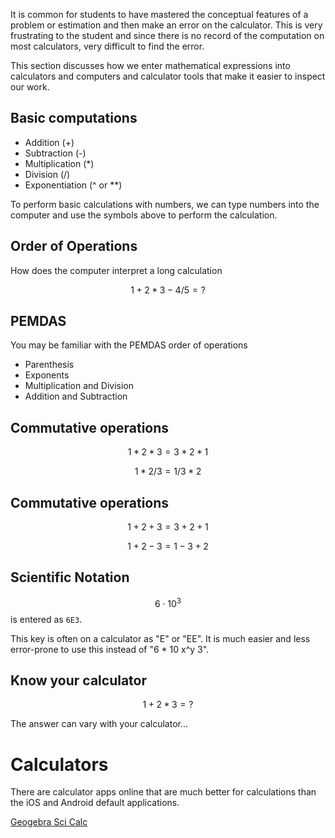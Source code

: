 It is common for students to have mastered the conceptual features of a problem or estimation and then make an error on the calculator.
This is very frustrating to the student and since there is no record of the computation on most calculators, very difficult to find the error.

This section discusses how we enter mathematical expressions into calculators and computers and calculator tools that make it easier to inspect our work.

## Basic computations

- Addition (+)
- Subtraction (-)
- Multiplication (*)
- Division (/)
- Exponentiation (^ or **)

To perform basic calculations with numbers, we can type numbers into the
computer and use the symbols above to perform the calculation.

## Order of Operations

How does the computer interpret a long calculation

$$ 1 + 2 * 3 - 4 / 5 = ? $$

## PEMDAS

You may be familiar with the PEMDAS order of operations

- Parenthesis
- Exponents
- Multiplication and Division
- Addition and Subtraction

## Commutative operations

$$ 1 * 2 * 3 = 3 * 2 * 1 $$

$$ 1 * 2 / 3 = 1 / 3 * 2 $$

## Commutative operations

$$ 1 + 2 + 3 = 3 + 2 + 1 $$

$$ 1 + 2 - 3 = 1 - 3 + 2 $$

## Scientific Notation

$$6 \cdot 10^3$$ is entered as ``6E3``.

This key is often on a calculator as "E" or "EE".
It is much easier and less error-prone to use this instead of "6 * 10 x^y 3".

## Know your calculator

$$ 1 + 2 * 3 = ? $$

The answer can vary with your calculator...

# Calculators

There are calculator apps online that are much better for calculations than the iOS and Android default applications.

[Geogebra Sci Calc](https://www.geogebra.org/calculator?lang=en)

